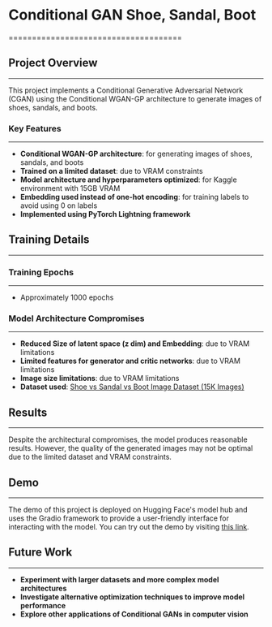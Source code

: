 # Conditional GAN Shoe, Sandal, Boot
=====================================

## Project Overview
---------------

This project implements a Conditional Generative Adversarial Network (CGAN) using the Conditional WGAN-GP architecture to generate images of shoes, sandals, and boots.

### Key Features
------------

* **Conditional WGAN-GP architecture**: for generating images of shoes, sandals, and boots
* **Trained on a limited dataset**: due to VRAM constraints
* **Model architecture and hyperparameters optimized**: for Kaggle environment with 15GB VRAM
* **Embedding used instead of one-hot encoding**: for training labels to avoid using 0 on labels
* **Implemented using PyTorch Lightning framework**

## Training Details
---------------

### Training Epochs
----------------

* Approximately 1000 epochs

### Model Architecture Compromises
-----------------------------

* **Reduced Size of latent space (z dim) and Embedding**: due to VRAM limitations
* **Limited features for generator and critic networks**: due to VRAM limitations
* **Image size limitations**: due to VRAM limitations
* **Dataset used**: [Shoe vs Sandal vs Boot Image Dataset (15K Images)](https://www.kaggle.com/datasets/hasibalmuzdadid/shoe-vs-sandal-vs-boot-dataset-15k-images)

## Results
---------

Despite the architectural compromises, the model produces reasonable results. However, the quality of the generated images may not be optimal due to the limited dataset and VRAM constraints.

## Demo
-------------
The demo of this project is deployed on Hugging Face's model hub and uses the Gradio framework to provide a user-friendly interface for interacting with the model. You can try out the demo by visiting [this link](https://huggingface.co/spaces/SkylarWhite/57894).


## Future Work
-------------

* **Experiment with larger datasets and more complex model architectures**
* **Investigate alternative optimization techniques to improve model performance**
* **Explore other applications of Conditional GANs in computer vision**
